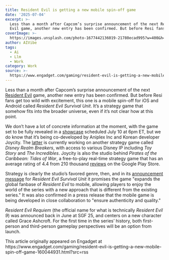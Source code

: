 ```yaml
---
title: Resident Evil is getting a new mobile spin-off game
date: '2025-07-04'
excerpt: >-
  Less than a month after Capcom’s surprise announcement of the next Resident
  Evil game, another new entry has been confirmed. But before Resi fans get...
coverImage: >-
  https://images.unsplash.com/photo-1677442136019-21780ecad995?w=400&h=200&fit=crop&auto=format
author: AIVibe
tags:
  - Ai
  - Llm
  - Work
category: Work
source: >-
  https://www.engadget.com/gaming/resident-evil-is-getting-a-new-mobile-spin-off-game-160044931.html?src=rss
---
```

<p>Less than a month after Capcom’s surprise announcement of the next <a data-i13n="cpos:1;pos:1" href="https://www.engadget.com/gaming/resident-evil-requiem-gameplay-demo-first--and-third-person-views-sgf-2025-150009510.html"><ins>Resident Evil</ins></a>  game, another new entry has been confirmed. But before Resi fans get too wild with excitement, this one is a mobile spin-off for iOS and Android called <em>Resident Evil Survival Unit</em>. It’s a strategy game that somehow fits into the broader universe, even if it’s not clear how at this point.</p>
<p>We don’t have a lot of concrete information at the moment, with the game set to be fully revealed in a <a data-i13n="cpos:2;pos:1" href="https://www.residentevil-survivalunit.com/en"><ins>showcase</ins></a> scheduled July 10 at 6pm ET, but we do know that it’s being co-developed by Aniplex Inc and Korean developer Joycity. The <a data-i13n="cpos:3;pos:1" href="https://corp.joycity.com/ko/main"><ins>latter</ins></a> is currently working on another strategy game called <em>Disney Realm Breakers</em>, with access to various Disney IP including <em>Toy Story </em>and <em>The Incredibles</em>. Joycity is also the studio behind <em>Pirates of the Caribbean: Tides of War</em>, a free-to-play real-time strategy game that has an average rating of 4.4 from 210 thousand <a data-i13n="elm:affiliate_link;sellerN:;elmt:;cpos:4;pos:1" href="https://shopping.yahoo.com/rdlw?siteId=us-engadget&amp;pageId=1p-autolink&amp;contentUuid=5d6e8859-5e52-4fb5-8ee7-8bdeeb70baac&amp;featureId=text-link&amp;linkText=reviews&amp;custData=eyJzb3VyY2VOYW1lIjoiV2ViLURlc2t0b3AtVmVyaXpvbiIsImxhbmRpbmdVcmwiOiJodHRwczovL3BsYXkuZ29vZ2xlLmNvbS9zdG9yZS9hcHBzL2RldGFpbHM_aWQ9Y29tLmpveWNpdHkucG90YyZobD1lbl9HQiIsImNvbnRlbnRVdWlkIjoiNWQ2ZTg4NTktNWU1Mi00ZmI1LThlZTctOGJkZWViNzBiYWFjIiwib3JpZ2luYWxVcmwiOiJodHRwczovL3BsYXkuZ29vZ2xlLmNvbS9zdG9yZS9hcHBzL2RldGFpbHM_aWQ9Y29tLmpveWNpdHkucG90YyZobD1lbl9HQiJ9&amp;signature=AQAAAe1no6OdE55MtD5rFQJVdefGUjR9fJUjERlvE0c99i37&amp;gcReferrer=https%3A%2F%2Fplay.google.com%2Fstore%2Fapps%2Fdetails%3Fid%3Dcom.joycity.potc%26hl%3Den_GB" class="rapid-with-clickid" data-original-link="https://play.google.com/store/apps/details?id=com.joycity.potc&amp;hl=en_GB"><ins>reviews</ins></a> on the Google Play Store.</p>
<span id="end-legacy-contents"></span><p>Strategy is clearly the studio’s favored genre, then, and in its <a data-i13n="cpos:5;pos:1" href="https://corp.joycity.com/ko/main"><ins>announcement message</ins></a> for <em>Resident Evil Survival Unit </em>it promises the game "expands the global fanbase of <em>Resident Evil </em>to mobile, allowing players to enjoy the world of the series with a new approach that is different from the existing series." It was also confirmed in a press release that the mobile game is being developed in close collaboration to "ensure authenticity and quality."</p>
<p><em>Resident Evil Requiem </em>(the official name for what is technically <em>Resident Evil 9</em>) was announced back in June at SGF 25, and centers on a new character called Grace Ashcroft. For the first time in the series’ history, both first-person and third-person gameplay perspectives will be an option from launch.</p>This article originally appeared on Engadget at https://www.engadget.com/gaming/resident-evil-is-getting-a-new-mobile-spin-off-game-160044931.html?src=rss
